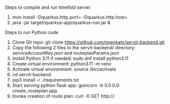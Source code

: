 Steps to compile and run timefold server

1. mvn install -Dquarkus.http.port=<timefold port> -Dquarkus.http.host=<timefold host>
2. java -jar target/quarkus-app/quarkus-run.jar &


Steps to run Python code

1. Clone Git repo: git clone https://github.com/gvenkatx/servit-backend.git
2. Copy the following 2 files to the servit-backend/ directory: serviceAccountKey.json and routeplanParams.json
3. Install Python 3.11 if needed: sudo dnf install python3.11
4. Create virtual environment: python3.11 -m venv <virtual env name>
5. Activate virtual environment: source <virtual env name>/bin/activate
6. cd servit-backend
7. pip3 install -r ./requirements.txt
8. Start serving python flask app:  gunicorn -b 0.0.0.0:<port> create_routeplan:app
9. Invoke creation of route plan:  curl -X GET http://<timefold host>:<port>
